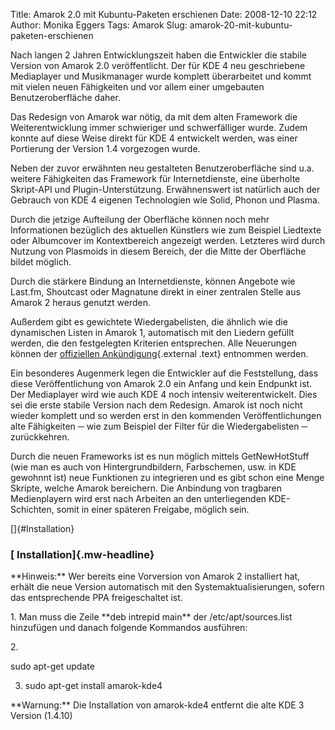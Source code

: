 Title: Amarok 2.0 mit Kubuntu-Paketen erschienen
Date: 2008-12-10 22:12
Author: Monika Eggers
Tags: Amarok
Slug: amarok-20-mit-kubuntu-paketen-erschienen

Nach langen 2 Jahren Entwicklungszeit haben die Entwickler die stabile
Version von Amarok 2.0 veröffentlicht. Der für KDE 4 neu geschriebene
Mediaplayer und Musikmanager wurde komplett überarbeitet und kommt mit
vielen neuen Fähigkeiten und vor allem einer umgebauten
Benutzeroberfläche daher.  

Das Redesign von Amarok war nötig, da mit dem alten Framework die
Weiterentwicklung immer schwieriger und schwerfälliger wurde. Zudem
konnte auf diese Weise direkt für KDE 4 entwickelt werden, was einer
Portierung der Version 1.4 vorgezogen wurde.

</p>
Neben der zuvor erwähnten neu gestalteten Benutzeroberfläche sind u.a.
weitere Fähigkeiten das Framework für Internetdienste, eine überholte
Skript-API und Plugin-Unterstützung. Erwähnenswert ist natürlich auch
der Gebrauch von KDE 4 eigenen Technologien wie Solid, Phonon und
Plasma.

</p>
<!--break--><!--break-->

Durch die jetzige Aufteilung der Oberfläche können noch mehr
Informationen bezüglich des aktuellen Künstlers wie zum Beispiel
Liedtexte oder Albumcover im Kontextbereich angezeigt werden. Letzteres
wird durch Nutzung von Plasmoids in diesem Bereich, der die Mitte der
Oberfläche bildet möglich.  

Durch die stärkere Bindung an Internetdienste, können Angebote wie
Last.fm, Shoutcast oder Magnatune direkt in einer zentralen Stelle aus
Amarok 2 heraus genutzt werden.  

Außerdem gibt es gewichtete Wiedergabelisten, die ähnlich wie die
dynamischen Listen in Amarok 1, automatisch mit den Liedern gefüllt
werden, die den festgelegten Kriterien entsprechen. Alle Neuerungen
können der [offiziellen
Ankündigung](http://amarok.kde.org/en/releases/2.0 "http://amarok.kde.org/en/releases/2.0"){.external
.text} entnommen werden.

</p>
Ein besonderes Augenmerk legen die Entwickler auf die Feststellung, dass
diese Veröffentlichung von Amarok 2.0 ein Anfang und kein Endpunkt ist.
Der Mediaplayer wird wie auch KDE 4 noch intensiv weiterentwickelt. Dies
sei die erste stabile Version nach dem Redesign. Amarok ist noch nicht
wieder komplett und so werden erst in den kommenden Veröffentlichungen
alte Fähigkeiten ─ wie zum Beispiel der Filter für die Wiedergabelisten
─ zurückkehren.  

Durch die neuen Frameworks ist es nun möglich mittels GetNewHotStuff
(wie man es auch von Hintergrundbildern, Farbschemen, usw. in KDE
gewohnnt ist) neue Funktionen zu integrieren und es gibt schon eine
Menge Skripte, welche Amarok bereichern. Die Anbindung von tragbaren
Medienplayern wird erst nach Arbeiten an den unterliegenden
KDE-Schichten, somit in einer späteren Freigabe, möglich sein.

</p>
  

</p>
[]{#Installation}  

### [ Installation]{.mw-headline}

</p>
**Hinweis:** Wer bereits eine Vorversion von Amarok 2 installiert hat,
erhält die neue Version automatisch mit den Systemaktualisierungen,
sofern das entsprechende PPA freigeschaltet ist.

</p>
1.  Man muss die Zeile **deb
    <http://ppa.launchpad.net/kubuntu-members-kde4/ubuntu> intrepid
    main** der /etc/apt/sources.list hinzufügen und danach folgende
    Kommandos ausführen:
    </p>
    <p>
2.  </p>
        sudo apt-get update

3.  </p>
        sudo apt-get install amarok-kde4

</p>
**Warnung:** Die Installation von amarok-kde4 entfernt die alte KDE 3
Version (1.4.10)

</p>

